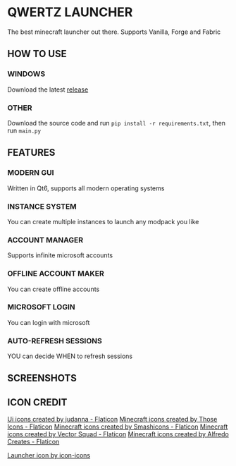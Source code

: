 # QWERTZ LAUNCHER
The best minecraft launcher out there.
Supports Vanilla, Forge and Fabric

## HOW TO USE
### WINDOWS
Download the latest [release](https://github.com/QWERTZexe/QWERTZ-LAUNCHER/releases)  
### OTHER
Download the source code and run
``pip install -r requirements.txt``, then run ``main.py``
## FEATURES
### MODERN GUI
Written in Qt6, supports all modern operating systems 
### INSTANCE SYSTEM
You can create multiple instances to launch any modpack you like
### ACCOUNT MANAGER
Supports infinite microsoft accounts
### OFFLINE ACCOUNT MAKER
You can create offline accounts
### MICROSOFT LOGIN
You can login with microsoft 
### AUTO-REFRESH SESSIONS
YOU can decide WHEN to refresh sessions 
## SCREENSHOTS

## ICON CREDIT
<a href="https://www.flaticon.com/free-icons/ui" title="ui icons">Ui icons created by judanna - Flaticon</a>
<a href="https://www.flaticon.com/free-icons/minecraft" title="minecraft icons">Minecraft icons created by Those Icons - Flaticon</a>
<a href="https://www.flaticon.com/free-icons/minecraft" title="minecraft icons">Minecraft icons created by Smashicons - Flaticon</a>
<a href="https://www.flaticon.com/free-icons/minecraft" title="minecraft icons">Minecraft icons created by Vector Squad - Flaticon</a>
<a href="https://www.flaticon.com/free-icons/minecraft" title="minecraft icons">Minecraft icons created by Alfredo Creates - Flaticon</a>

<a href="https://icon-icons.com/icon/lab-laboratory-science-hands-scientist/233273" title="launcher icon">Launcher icon by icon-icons</a>